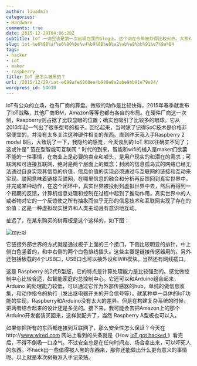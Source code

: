 ```yaml
---
author: liuadmin
categories:
- Hardware
comments: true
date: 2015-12-29T04:06:28Z
subtitle: IoT 一词应该是第一次出现在我的blog上。这个词在今年被炒得比较火热。大家对它的定位和理解不同，有的说这个是10年前的新闻，有的说这就是物联网，有的说这是链接万事万物，总之众说纷纭。
slug: iot-%e6%98%af%e6%80%8e%e4%b9%88%e8%a2%ab%e9%bb%91%e7%9a%84
tags:
- hacker
- iot
- maker
- raspberry
title: IoT 是怎么被黑的？
url: /2015/12/29/iot-e698afe6808ee4b988e8a2abe9bb91e79a84/
wordpress_id: 54010
---
```


IoT有公众的立场，也有厂商的算盘。微软的动作是比较快得，2015年春季就发布了IoT战略，其他厂商IBM，Amazon等等也都有各自的布局。在硬件厂商这一次侧，Raspberry则占据了比较显眼的位置；确实也吸引了比较多的眼球。它从2013年起一气出了很多型号的板子。回忆起来，当时除了记得SoC技术是价格非常便宜的，并没有太多关注这种硬件相关的东西。直到昨天我入手Raspberry 2 model B后，大致玩了一下，我隐约的感觉，今天谈到的 IoT 和以往确实不同了；这或许是” 范在型智能可互联网 “ 时代的到来，智能和wifi的植入是maker们欲罢不能的一件事情，在商业上是必要的卖点和噱头，是用户现实的和潜在的需求；可联网和可连接互联网，绝对是两个层面上的概念；封闭的信息孤岛式的网络已经无法通过自身实现其信息的价值，信息价值的实现必须通过与互联网的链接和互动来实现。联网意味着链接互联网，在哪里信息的融合和分析再反馈回到真实世界中，并完成某种动作，在这个闭环中，真实世界被投射到虚拟世界中去，然后再得到一个预期的反馈，计算机信息处理和控制在过程中起到了推动作用，真实世界中的人或者物对它的一个反馈使之所有抽象而似乎无形的信息技术和互联网实现了存在的价值；这是一种虚拟现实世界和人类主动且有意识地互动。

扯远了，在某东购买的树莓板是这个这样的，如下图：

[![my-pi](http://7bv9gn.com1.z0.glb.clouddn.com/wp-content/uploads/2015/12/my-pi.jpg)](https://en.wikipedia.org/wiki/Raspberry_Pi)

它链接外部世界的方式就是通过板子上面的三个接口，下侧比较明显的排针，中上侧白色竖着的，和中右侧的两个白色排线插头。这些主要是链接传感器用的。另外还包括板载的4个USB口，USB口也可以接外设和Wifi模块。当然还有网线插口。

这是 Raspberry 的2代B型版，它的特点是计算处理能力是比较强劲的。感觉做控制中心比较合适，如智能家庭的总控制中心。它还可以和Arduino组合起来，Arduino 的处理能力较低，可以通过它作为外部传感器的hub，单纯的做信息收集，和动作指令的执行（发出继电器开关的开合信号等）。就某种单一具体的IoT功能的实现，Raspberry和Arduino没有太大的差异。但是在构建复杂系统的时候，把两者结合起来的设计还是多见的。接下来，我可能会去把Amazon上的那个Arduino开发套装买回来，这样就配齐了，当然 Raspberry A型板也可以入。

如果你把所有的东西都连接到互联网了，那么安全性怎么保证？今天在http://www.wired.com 网站上看到的头条就是《How [IoT got hacked ](http://www.wired.com/2015/12/2015-the-year-the-internet-of-things-got-hacked/)》看完后，不得不倒吸一口凉气。不过安全总是在任何时间点、场合拿出来，可以吓死人的东西。不hack出一些值得被人黑的东西来，那你还能做出什么更有意义的事情呢。以上就是本次树莓派入手记录贴。
